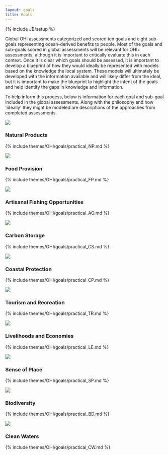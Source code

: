 ```yaml
---
layout: goals
title: Goals
---
```


{% include JB/setup %}

Global OHI assessments categorized and scored ten goals and eight sub-goals representing ocean-derived benefits to people. Most of the goals and sub-goals scored in global assessments will be relevant for OHI+ assessments, although it is important to critically evaluate this in each context. Once it is clear which goals should be assessed, it is important to develop a blueprint of how they would ideally be represented with models based on the knowledge the local system. These models will ultimately be developed with the information available and will likely differ from the ideal, but it is important to make the blueprint to highlight the intent of the goals and help identify the gaps in knowledge and information.

To help inform this process, below is information for each goal and sub-goal included in the global assessments. Along with the philosophy and how 'ideally' they might be modeled are descriptions of the approaches from completed assessments.


<hgroup class="NP goals-section-header">
	<img src="{{ ASSET_PATH }}OHI/img/goals/NP.png" />
	<h3>Natural Products</h3>
</hgroup>

{% include themes/OHI/goals/practical_NP.md %}

<hgroup class="FP goals-section-header">
	<img src="{{ ASSET_PATH }}OHI/img/goals/FP.png" />
	<h3>Food Provision</h3>
</hgroup>

{% include themes/OHI/goals/practical_FP.md %}

<hgroup class="AO goals-section-header">
	<img src="{{ ASSET_PATH }}OHI/img/goals/AO.png" />
	<h3>Artisanal Fishing Opportunities</h3>
</hgroup>

{% include themes/OHI/goals/practical_AO.md %}

<hgroup class="CS goals-section-header">
	<img src="{{ ASSET_PATH }}OHI/img/goals/CS.png" />
	<h3>Carbon Storage</h3>
</hgroup>

{% include themes/OHI/goals/practical_CS.md %}

<hgroup class="CP goals-section-header">
	<img src="{{ ASSET_PATH }}OHI/img/goals/CP.png" />
	<h3>Coastal Protection</h3>
</hgroup>

{% include themes/OHI/goals/practical_CP.md %}


<hgroup class="TR goals-section-header">
	<img src="{{ ASSET_PATH }}OHI/img/goals/TR.png" />
	<h3>Tourism and Recreation</h3>
</hgroup>

{% include themes/OHI/goals/practical_TR.md %}


<hgroup class="LE goals-section-header">
	<img src="{{ ASSET_PATH }}OHI/img/goals/LE.png" />
	<h3>Livelihoods and Economies</h3>
</hgroup>

{% include themes/OHI/goals/practical_LE.md %}

<hgroup class="SP goals-section-header">
	<img src="{{ ASSET_PATH }}OHI/img/goals/SP.png" />
	<h3>Sense of Place</h3>
</hgroup>

{% include themes/OHI/goals/practical_SP.md %}

<hgroup class="BD goals-section-header">
	<img src="{{ ASSET_PATH }}OHI/img/goals/BD.png" />
	<h3>Biodiversity</h3>
</hgroup>

{% include themes/OHI/goals/practical_BD.md %}


<hgroup class="CW goals-section-header">
	<img src="{{ ASSET_PATH }}OHI/img/goals/CW.png" />
	<h3>Clean Waters</h3>
</hgroup>

{% include themes/OHI/goals/practical_CW.md %}